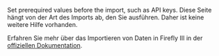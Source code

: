 Set prerequired values before the import, such as API keys. Diese Seite hängt von der Art des Imports ab, den Sie ausführen. Daher ist keine weitere Hilfe vorhanden.

Erfahren Sie mehr über das Importieren von Daten in Firefly III in der [offiziellen Dokumentation](https://firefly-iii.readthedocs.io/en/latest/).
